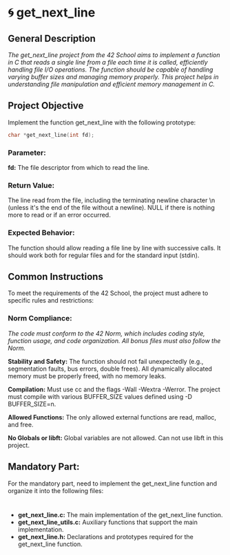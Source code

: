 # 🌀 get_next_line

## **General Description**

*The get_next_line project from the 42 School aims to implement a function in C that reads a single line from a file each time it is called, efficiently handling file I/O operations. The function should be capable of handling varying buffer sizes and managing memory properly. This project helps in understanding file manipulation and efficient memory management in C.*

## **Project Objective**

Implement the function get_next_line with the following prototype: </br>
``` c
char *get_next_line(int fd);
```
### **Parameter:**

**fd:** The file descriptor from which to read the line.

### **Return Value:**

The line read from the file, including the terminating newline character \n (unless it's the end of the file without a newline).
NULL if there is nothing more to read or if an error occurred.

### **Expected Behavior:**

The function should allow reading a file line by line with successive calls.
It should work both for regular files and for the standard input (stdin).

## **Common Instructions**

To meet the requirements of the 42 School, the project must adhere to specific rules and restrictions:

### **Norm Compliance:**
_The code must conform to the 42 Norm, which includes coding style, function usage, and code organization.
All bonus files must also follow the Norm._

  **Stability and Safety:**
      The function should not fail unexpectedly (e.g., segmentation faults, bus errors, double frees).
      All dynamically allocated memory must be properly freed, with no memory leaks.

  **Compilation:**
      Must use cc and the flags -Wall -Wextra -Werror.
      The project must compile with various BUFFER_SIZE values defined using -D BUFFER_SIZE=n.

  **Allowed Functions:**
      The only allowed external functions are read, malloc, and free.

  **No Globals or libft:**
      Global variables are not allowed.
      Can not use libft in this project.

## **Mandatory Part:**
For the mandatory part, need to implement the get_next_line function and organize it into the following files:
# 
 - **get_next_line.c:** The main implementation of the get_next_line function. </br>
 - **get_next_line_utils.c:** Auxiliary functions that support the main implementation. </br>
 - **get_next_line.h:** Declarations and prototypes required for the get_next_line function. </br>
